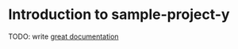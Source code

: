# Introduction to sample-project-y

TODO: write [great documentation](http://jacobian.org/writing/what-to-write/)

